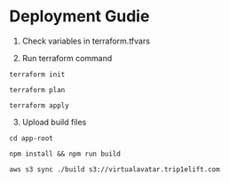 # Deployment Gudie

1. Check variables in terraform.tfvars

2. Run terraform command

```console
terraform init

terraform plan

terraform apply
```

3. Upload build files

```
cd app-root

npm install && npm run build

aws s3 sync ./build s3://virtualavatar.trip1elift.com
```